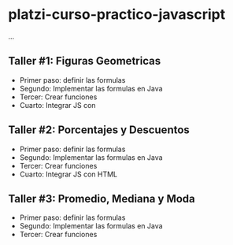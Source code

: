 # platzi-curso-practico-javascript

...

## Taller #1: Figuras Geometricas


- Primer paso: definir las formulas
- Segundo: Implementar las formulas en Java
- Tercer: Crear funciones
- Cuarto: Integrar JS con 

## Taller #2: Porcentajes y Descuentos


- Primer paso: definir las formulas
- Segundo: Implementar las formulas en Java
- Tercer: Crear funciones
- Cuarto: Integrar JS con HTML

## Taller #3: Promedio, Mediana y Moda


- Primer paso: definir las formulas
- Segundo: Implementar las formulas en Java
- Tercer: Crear funciones